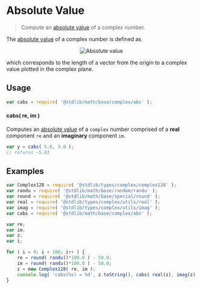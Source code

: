 # Absolute Value

> Compute an [absolute value][absolute-value] of a complex number.


<section class="intro">

The [absolute value][absolute-value] of a complex number is defined as

<!-- <equation class="equation" label="eq:absolute_value_complex" align="center" raw="|a + bi| = \sqrt{a^2 + b^2}" alt="Absolute value"> -->

<div class="equation" align="center" data-raw-text="|a + bi| = \sqrt{a^2 + b^2}" data-equation="eq:absolute_value_complex">
    <img src="" alt="Absolute value">
    <br>
</div>

which corresponds to the length of a vector from the origin to a complex value plotted in the complex plane.

<!-- </equation> -->

</section>

<!-- /.intro -->


<section class="usage">

## Usage

``` javascript
var cabs = require( '@stdlib/math/base/complex/abs' );
```

#### cabs( re, im )

Computes an [absolute value][absolute-value] of a `complex` number comprised of a __real__ component `re` and an __imaginary__ component `im`.

``` javascript
var y = cabs( 5.0, 3.0 );
// returns ~5.83
```

</section>

<!-- /.usage -->


<section class="examples">

## Examples

``` javascript
var Complex128 = require( '@stdlib/types/complex/complex128' );
var randu = require( '@stdlib/math/base/random/randu' );
var round = require( '@stdlib/math/base/special/round' );
var real = require( '@stdlib/types/complex/utils/real' );
var imag = require( '@stdlib/types/complex/utils/imag' );
var cabs = require( '@stdlib/math/base/complex/abs' );

var re;
var im;
var z;
var i;

for ( i = 0; i < 100; i++ ) {
    re = round( randu()*100.0 ) - 50.0;
    im = round( randu()*100.0 ) - 50.0;
    z = new Complex128( re, im );
    console.log( 'cabs(%s) = %d', z.toString(), cabs( real(z), imag(z) ) );
}
```

</section>

<!-- /.examples -->


<section class="links">

[absolute-value]: https://en.wikipedia.org/wiki/Absolute_value

</section>

<!-- /.links -->
